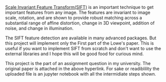 [Scale Invariant Feature Transform(SIFT)](https://www.cs.ubc.ca/~lowe/papers/ijcv04.pdf) is an important technique to get important features from any image. The features are invariant to image scale, rotation, and are shown to provide robust matching across a substantial range of affine distortion, change in 3D viewpoint, addition of noise, and change in illumination. 


The SIFT feature detection are available in many advanced packages. But this project will implement only the First part of the Lowe's paper. This is useful if you want to implement SIFT from scratch and don't want to use the external libraries and I hope this will be good food for curious mind.


This project is the part of an assignment question in my university. The original paper is attached in the above hyperlink. For sake or readiblility the uploaded file is an jupyter notebook with all the intermidiate steps shown. 
